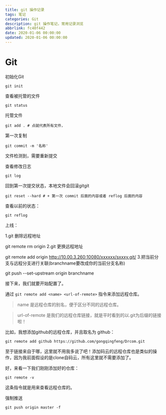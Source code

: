 ```yaml
---
title: git 操作记录
tags: 笔记
categories: Git
description: git 操作笔记，常用记录浏览
abbrlink: fc40f442
date: 2020-01-06 00:00:00
updated: 2020-01-06 00:00:00
---
```


# Git

初始化Git

```shell
git init
```

查看被托管的文件

```shell
git status
```

托管文件

```shel
git add . # 点就代表所有文件，
```

第一次复制

```shell
git commit -m '名称'
```

文件检测到，需要重新提交

查看修改日志

```shell
git log
```

回到第一次提交状态，本地文件会回滚gitgit

``` 
git reset --hard # + 第一次 commit 后面的内容或者 reflog 后面的内容
```

查看以前的状态：

```shell
git reflog
```

上线：

1.git 删除远程地址

git remote rm origin
2.git 更换远程地址

 git remote add origin http://10.00.3.260:10080/xxxxxx/sxxxy.git/
3.把当前分支与远程分支进行关联(branchname要改成你的当前分支名称)

git push --set-upstream origin branchname

接下来，我们就要开始配置了。

通过 `git remote add <name> <url-of-remote>` 指令来添加远程仓库。

> name 是远程仓库的别名，便于区分不同的远程仓库。

> url-of-remote 是我们的远程仓库链接，就是平时看到的以.git为后缀的链接啦！

比如，我想添加github的远程仓库，并且取名为 github：

```
git remote add github https://github.com/gongqingfeng/Drcom.git
```

至于链接来自于哪，这里就不用我多说了吧！添加码云的远程仓库也是类似的操作，因为我前面假设的是clone自码云，所有这里就不需要添加了。

好，来看一下我们刚刚添加好的仓库：

```
git remote -v
```

这条指令就是用来查看远程仓库的。

强制推送

```
git push origin master -f
```